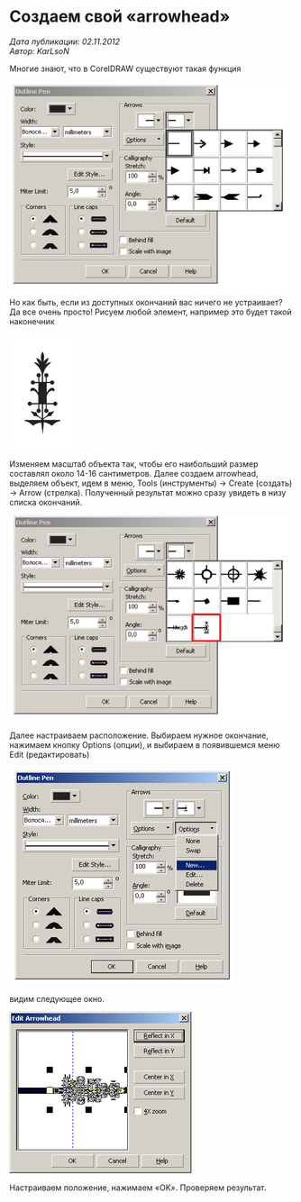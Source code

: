 # Создаем свой «arrowhead»

_Дата публикации: 02.11.2012  
Автор: KarLsoN_

Многие знают, что в CorelDRAW существуют такая функция

![Создаем свой «arrowhead»](1.jpg)

Но как быть, если из доступных окончаний вас ничего не устраивает?  
Да все очень просто! Рисуем любой элемент, например это будет такой наконечник

![Создаем свой «arrowhead»](2.jpg)

Изменяем масштаб объекта так, чтобы его наибольший размер составлял около 14-16 сантиметров. Далее создаем arrowhead, выделяем объект, идем в меню, Tools (инструменты) -> Create (создать) -> Arrow (стрелка). Полученный результат можно сразу увидеть в низу списка окончаний.

![Создаем свой «arrowhead»](3.jpg)

Далее настраиваем расположение. Выбираем нужное окончание, нажимаем кнопку Options (опции), и выбираем в появившемся меню Edit (редактировать)

![Создаем свой «arrowhead»](4.jpg)

видим следующее окно.

![Создаем свой «arrowhead»](5.jpg)

Настраиваем положение, нажимаем «OK». Проверяем результат.
